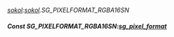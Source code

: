 _[sokol](../../modules/sokol/sokol-module.md):[sokol](../../modules/sokol/sokol-module.md).SG\_PIXELFORMAT\_RGBA16SN_
##### Const SG\_PIXELFORMAT\_RGBA16SN:[sg_pixel_format](../../modules/sokol/sokol-sg_pixel_format.md)
